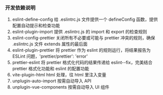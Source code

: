 ### 开发依赖说明

1. eslint-define-config
   给 .eslintrc.js 文件提供一个 defineConfig 函数，提供配置自动提示和检查功能
2. eslint-plugin-import
   提供 .eslintrc.js 的 import 和 export 的检查规则
3. eslint-config-prettier
   关闭所有不必要或可能与 prettier 冲突的规则，确保 .eslintrc.js 文件 extends 属性的最后面
4. eslint-plugin-prettier
   将 prettier 作为 eslint 的规则运行，将结果报告为 ESLint 问题，'prettier/prettier': 'error'
5. prettier-eslint
   将 prettier 格式化代码的结果传递给 eslint--fix，完美结合 prettier 格式化功能和 eslint 的配置功能
6. vite-plugin-html
   html 处理，往 html 里注入变量
7. unplugin-auto-import
   按需自动导入 API
8. unplugin-vue-components
   按需自动导入 UI 组件
